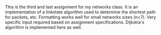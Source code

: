 This is the third and last assignment for my networks class. It is an implementation of a linkstate algorithm used to determine the shortest path for packets, etc. Formatting works well for small networks sizes (n<7). Very specific input required based on assignment specifications. Dijkstra's algorithm is implemented here as well.